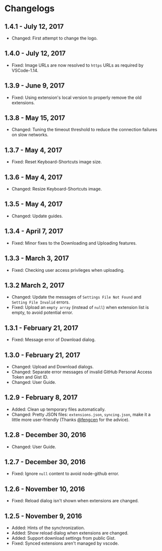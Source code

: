 # Changelogs

## 1.4.1 - July 12, 2017

- Changed: First attempt to change the logo.


## 1.4.0 - July 12, 2017

- Fixed: Image URLs are now resolved to `https` URLs as required by VSCode-1.14.


## 1.3.9 - June 9, 2017

- Fixed: Using extension's local version to properly remove the old extensions.


## 1.3.8 - May 15, 2017

- Changed: Tuning the timeout threshold to reduce the connection failures on slow networks.


## 1.3.7 - May 4, 2017

- Fixed: Reset Keyboard-Shortcuts image size.


## 1.3.6 - May 4, 2017

- Changed: Resize Keyboard-Shortcuts image.


## 1.3.5 - May 4, 2017

- Changed: Update guides.


## 1.3.4 - April 7, 2017

- Fixed: Minor fixes to the Downloading and Uploading features.


## 1.3.3 - March 3, 2017

- Fixed: Checking user access privileges when uploading.


## 1.3.2 March 2, 2017

- Changed: Update the messages of `Settings File Not Found` and `Setting File Invalid` errors.
- Fixed: Upload an `empty array` (instead of `null`) when extension list is empty, to avoid potential error.


## 1.3.1 - February 21, 2017

- Fixed: Message error of Download dialog.


## 1.3.0 - February 21, 2017

- Changed: Upload and Download dialogs.
- Changed: Separate error messages of invalid GitHub Personal Access Token and Gist ID.
- Changed: User Guide.


## 1.2.9 - February 8, 2017

- Added: Clean up temporary files automatically.
- Changed: Pretty JSON files: `extensions.json`, `syncing.json`, make it a little more user-friendly (Thanks [@fengcen](https://github.com/fengcen) for the advice).


## 1.2.8 - December 30, 2016

- Changed: User Guide.


## 1.2.7 - December 30, 2016

- Fixed: Ignore `null` content to avoid node-github error.


## 1.2.6 - November 10, 2016

- Fixed: Reload dialog isn't shown when extensions are changed.


## 1.2.5 - November 9, 2016

- Added: Hints of the synchronization.
- Added: Show reload dialog when extensions are changed.
- Added: Support download settings from public Gist.
- Fixed: Synced extensions aren't managed by vscode.
